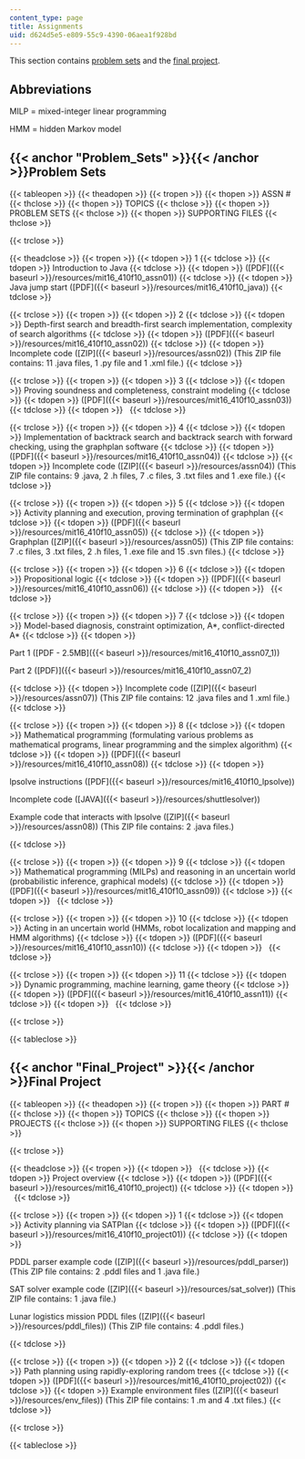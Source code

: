 ```yaml
---
content_type: page
title: Assignments
uid: d624d5e5-e809-55c9-4390-06aea1f928bd
---
```


This section contains [problem sets](#Problem_Sets) and the [final project](#Final_Project).

Abbreviations
-------------

MILP = mixed-integer linear programming

HMM = hidden Markov model

{{< anchor "Problem_Sets" >}}{{< /anchor >}}Problem Sets
--------------------------------------------------------

{{< tableopen >}}
{{< theadopen >}}
{{< tropen >}}
{{< thopen >}}
ASSN #
{{< thclose >}}
{{< thopen >}}
TOPICS
{{< thclose >}}
{{< thopen >}}
PROBLEM SETS
{{< thclose >}}
{{< thopen >}}
SUPPORTING FILES
{{< thclose >}}

{{< trclose >}}

{{< theadclose >}}
{{< tropen >}}
{{< tdopen >}}
1
{{< tdclose >}}
{{< tdopen >}}
Introduction to Java
{{< tdclose >}}
{{< tdopen >}}
([PDF]({{< baseurl >}}/resources/mit16_410f10_assn01))
{{< tdclose >}}
{{< tdopen >}}
Java jump start ([PDF]({{< baseurl >}}/resources/mit16_410f10_java))
{{< tdclose >}}

{{< trclose >}}
{{< tropen >}}
{{< tdopen >}}
2
{{< tdclose >}}
{{< tdopen >}}
Depth-first search and breadth-first search implementation, complexity of search algorithms
{{< tdclose >}}
{{< tdopen >}}
([PDF]({{< baseurl >}}/resources/mit16_410f10_assn02))
{{< tdclose >}}
{{< tdopen >}}
Incomplete code ([ZIP]({{< baseurl >}}/resources/assn02)) (This ZIP file contains: 11 .java files, 1 .py file and 1 .xml file.)
{{< tdclose >}}

{{< trclose >}}
{{< tropen >}}
{{< tdopen >}}
3
{{< tdclose >}}
{{< tdopen >}}
Proving soundness and completeness, constraint modeling
{{< tdclose >}}
{{< tdopen >}}
([PDF]({{< baseurl >}}/resources/mit16_410f10_assn03))
{{< tdclose >}}
{{< tdopen >}}
 
{{< tdclose >}}

{{< trclose >}}
{{< tropen >}}
{{< tdopen >}}
4
{{< tdclose >}}
{{< tdopen >}}
Implementation of backtrack search and backtrack search with forward checking, using the graphplan software
{{< tdclose >}}
{{< tdopen >}}
([PDF]({{< baseurl >}}/resources/mit16_410f10_assn04))
{{< tdclose >}}
{{< tdopen >}}
Incomplete code ([ZIP]({{< baseurl >}}/resources/assn04)) (This ZIP file contains: 9 .java, 2 .h files, 7 .c files, 3 .txt files and 1 .exe file.)
{{< tdclose >}}

{{< trclose >}}
{{< tropen >}}
{{< tdopen >}}
5
{{< tdclose >}}
{{< tdopen >}}
Activity planning and execution, proving termination of graphplan
{{< tdclose >}}
{{< tdopen >}}
([PDF]({{< baseurl >}}/resources/mit16_410f10_assn05))
{{< tdclose >}}
{{< tdopen >}}
Graphplan ([ZIP]({{< baseurl >}}/resources/assn05)) (This ZIP file contains: 7 .c files, 3 .txt files, 2 .h files, 1 .exe file and 15 .svn files.)
{{< tdclose >}}

{{< trclose >}}
{{< tropen >}}
{{< tdopen >}}
6
{{< tdclose >}}
{{< tdopen >}}
Propositional logic
{{< tdclose >}}
{{< tdopen >}}
([PDF]({{< baseurl >}}/resources/mit16_410f10_assn06))
{{< tdclose >}}
{{< tdopen >}}
 
{{< tdclose >}}

{{< trclose >}}
{{< tropen >}}
{{< tdopen >}}
7
{{< tdclose >}}
{{< tdopen >}}
Model-based diagnosis, constraint optimization, A\*, conflict-directed A\*
{{< tdclose >}}
{{< tdopen >}}


Part 1 ([PDF - 2.5MB]({{< baseurl >}}/resources/mit16_410f10_assn07_1))

Part 2 ([PDF)]({{< baseurl >}}/resources/mit16_410f10_assn07_2)


{{< tdclose >}}
{{< tdopen >}}
Incomplete code ([ZIP]({{< baseurl >}}/resources/assn07)) (This ZIP file contains: 12 .java files and 1 .xml file.)
{{< tdclose >}}

{{< trclose >}}
{{< tropen >}}
{{< tdopen >}}
8
{{< tdclose >}}
{{< tdopen >}}
Mathematical programming (formulating various problems as mathematical programs, linear programming and the simplex algorithm)
{{< tdclose >}}
{{< tdopen >}}
([PDF]({{< baseurl >}}/resources/mit16_410f10_assn08))
{{< tdclose >}}
{{< tdopen >}}


lpsolve instructions ([PDF]({{< baseurl >}}/resources/mit16_410f10_lpsolve))

Incomplete code ([JAVA]({{< baseurl >}}/resources/shuttlesolver))

Example code that interacts with lpsolve ([ZIP]({{< baseurl >}}/resources/assn08)) (This ZIP file contains: 2 .java files.)


{{< tdclose >}}

{{< trclose >}}
{{< tropen >}}
{{< tdopen >}}
9
{{< tdclose >}}
{{< tdopen >}}
Mathematical programming (MILPs) and reasoning in an uncertain world (probabilistic inference, graphical models)
{{< tdclose >}}
{{< tdopen >}}
([PDF]({{< baseurl >}}/resources/mit16_410f10_assn09))
{{< tdclose >}}
{{< tdopen >}}
 
{{< tdclose >}}

{{< trclose >}}
{{< tropen >}}
{{< tdopen >}}
10
{{< tdclose >}}
{{< tdopen >}}
Acting in an uncertain world (HMMs, robot localization and mapping and HMM algorithms)
{{< tdclose >}}
{{< tdopen >}}
([PDF]({{< baseurl >}}/resources/mit16_410f10_assn10))
{{< tdclose >}}
{{< tdopen >}}
 
{{< tdclose >}}

{{< trclose >}}
{{< tropen >}}
{{< tdopen >}}
11
{{< tdclose >}}
{{< tdopen >}}
Dynamic programming, machine learning, game theory
{{< tdclose >}}
{{< tdopen >}}
([PDF]({{< baseurl >}}/resources/mit16_410f10_assn11))
{{< tdclose >}}
{{< tdopen >}}
 
{{< tdclose >}}

{{< trclose >}}

{{< tableclose >}}

{{< anchor "Final_Project" >}}{{< /anchor >}}Final Project
----------------------------------------------------------

{{< tableopen >}}
{{< theadopen >}}
{{< tropen >}}
{{< thopen >}}
PART #
{{< thclose >}}
{{< thopen >}}
TOPICS
{{< thclose >}}
{{< thopen >}}
PROJECTS
{{< thclose >}}
{{< thopen >}}
SUPPORTING FILES
{{< thclose >}}

{{< trclose >}}

{{< theadclose >}}
{{< tropen >}}
{{< tdopen >}}
 
{{< tdclose >}}
{{< tdopen >}}
Project overview
{{< tdclose >}}
{{< tdopen >}}
([PDF]({{< baseurl >}}/resources/mit16_410f10_project))
{{< tdclose >}}
{{< tdopen >}}
 
{{< tdclose >}}

{{< trclose >}}
{{< tropen >}}
{{< tdopen >}}
1
{{< tdclose >}}
{{< tdopen >}}
Activity planning via SATPlan
{{< tdclose >}}
{{< tdopen >}}
([PDF]({{< baseurl >}}/resources/mit16_410f10_project01))
{{< tdclose >}}
{{< tdopen >}}


PDDL parser example code ([ZIP]({{< baseurl >}}/resources/pddl_parser)) (This ZIP file contains: 2 .pddl files and 1 .java file.)

SAT solver example code ([ZIP]({{< baseurl >}}/resources/sat_solver)) (This ZIP file contains: 1 .java file.)

Lunar logistics mission PDDL files ([ZIP]({{< baseurl >}}/resources/pddl_files)) (This ZIP file contains: 4 .pddl files.)


{{< tdclose >}}

{{< trclose >}}
{{< tropen >}}
{{< tdopen >}}
2
{{< tdclose >}}
{{< tdopen >}}
Path planning using rapidly-exploring random trees
{{< tdclose >}}
{{< tdopen >}}
([PDF]({{< baseurl >}}/resources/mit16_410f10_project02))
{{< tdclose >}}
{{< tdopen >}}
Example environment files ([ZIP]({{< baseurl >}}/resources/env_files)) (This ZIP file contains: 1 .m and 4 .txt files.)
{{< tdclose >}}

{{< trclose >}}

{{< tableclose >}}